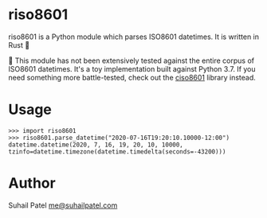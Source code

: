 # riso8601

riso8601 is a Python module which parses ISO8601 datetimes. It is written in Rust 🦀

🚨 This module has not been extensively tested against the entire corpus of ISO8601 datetimes. It's a toy implementation built against Python 3.7. If you need something more battle-tested, check out the [ciso8601](https://pypi.org/project/ciso8601/) library instead. 

# Usage

```
>>> import riso8601
>>> riso8601.parse_datetime("2020-07-16T19:20:10.10000-12:00")
datetime.datetime(2020, 7, 16, 19, 20, 10, 10000, tzinfo=datetime.timezone(datetime.timedelta(seconds=-43200)))
```

# Author

Suhail Patel <me@suhailpatel.com>
